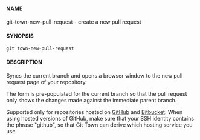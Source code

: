 #### NAME

git-town-new-pull-request - create a new pull request


#### SYNOPSIS

```
git town-new-pull-request
```


#### DESCRIPTION

Syncs the current branch
and opens a browser window to the new pull request page of your repository.

The form is pre-populated for the current branch
so that the pull request only shows the changes made
against the immediate parent branch.

Supported only for repositories hosted on [GitHub](http://github.com/) and
[Bitbucket](https://bitbucket.org/).
When using hosted versions of GitHub,
make sure that your SSH identity contains the phrase "github",
so that Git Town can derive which hosting service you use.
